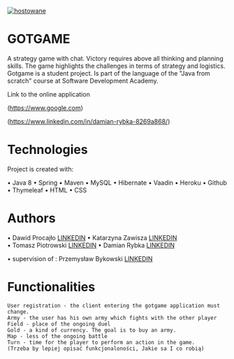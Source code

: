 <a href=https://zapodaj.net/578f1ba5eca78.jpg.html><img src=https://zapodaj.net/images/578f1ba5eca78.jpg alt=hostowane przez Zapodaj.net /></a>


# GOTGAME

A strategy game with chat. Victory requires above all thinking and planning skills. 
The game highlights the challenges in terms of strategy and logistics. Gotgame is a student project. 
Is part of the language of the "Java from scratch" course at Software Development Academy.

Link to the online application

   (https://www.google.com)
   
   (https://www.linkedin.com/in/damian-rybka-8269a868/)

# Technologies

 Project is created with:
    
  • Java 8
  •	Spring
  •	Maven
  •	MySQL
  •	Hibernate
  •	Vaadin
  •	Heroku
  •	Github
  •	Thymeleaf
  •	HTML
  •	CSS
    

# Authors

   •	Dawid Procajło            [LINKEDIN](https://www.linkedin.com/in/dawid-procaj%C5%82o-a76697168/)
   •	Katarzyna Zawisza         [LINKEDIN](https://www.linkedin.com/in/katarzyna-zawisza-18998bba/)  
   •	Tomasz Piotrowski         [LINKEDIN](https://www.linkedin.com/in/tomasz-piotrowski-088872156/)
   •    Damian Rybka              [LINKEDIN](https://www.linkedin.com/in/damian-rybka-8269a868/)
     
   •	supervision of : Przemysław Bykowski   [LINKEDIN](https://www.linkedin.com/in/przemyslaw-bykowski/)      


# Functionalities

    User registration - the client entering the gotgame application must change.
    Army - the user has his own army which fights with the other player
    Field - place of the ongoing duel
    Gold - a kind of currency. The goal is to buy an army.
    Map - less of the ongoing battle
    Turn - time for the player to perform an action in the game.
    (Trzeba by lepiej opisać funkcjonaloności, Jakie sa I co robią)



